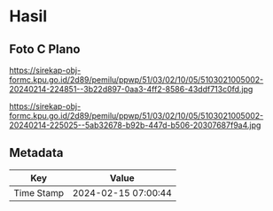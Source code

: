 # Hasil

## Foto C Plano

https://sirekap-obj-formc.kpu.go.id/2d89/pemilu/ppwp/51/03/02/10/05/5103021005002-20240214-224851--3b22d897-0aa3-4ff2-8586-43ddf713c0fd.jpg

https://sirekap-obj-formc.kpu.go.id/2d89/pemilu/ppwp/51/03/02/10/05/5103021005002-20240214-225025--5ab32678-b92b-447d-b506-20307687f9a4.jpg


## Metadata

| Key        | Value               |
| ---------- | ------------------- |
| Time Stamp | 2024-02-15 07:00:44 |



